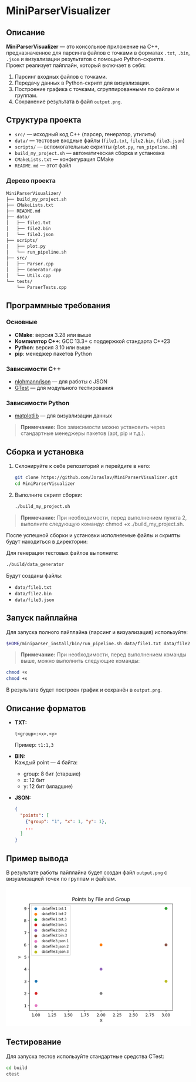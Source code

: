 # MiniParserVisualizer

## Описание

**MiniParserVisualizer** — это консольное приложение на C++, предназначенное для парсинга файлов с точками в форматах `.txt`, `.bin`, `.json` и визуализации результатов с помощью Python-скрипта.  
Проект реализует пайплайн, который включает в себя:

1. Парсинг входных файлов с точками.
2. Передачу данных в Python-скрипт для визуализации.
3. Построение графика с точками, сгруппированными по файлам и группам.
4. Сохранение результата в файл `output.png`.

## Структура проекта

- `src/` — исходный код C++ (парсер, генератор, утилиты)
- `data/` — тестовые входные файлы (`file1.txt`, `file2.bin`, `file3.json`)
- `scripts/` — вспомогательные скрипты (`plot.py`, `run_pipeline.sh`)
- `build_my_project.sh` — автоматическая сборка и установка
- `CMakeLists.txt` — конфигурация CMake
- `README.md` — этот файл

### Дерево проекта

```plain
MiniParserVisualizer/
├── build_my_project.sh
├── CMakeLists.txt
├── README.md
├── data/
│   ├── file1.txt
│   ├── file2.bin
│   └── file3.json
├── scripts/
│   ├── plot.py
│   └── run_pipeline.sh
├── src/
│   ├── Parser.cpp
│   ├── Generator.cpp
│   └── Utils.cpp
└── tests/
    └── ParserTests.cpp
```

## Программные требования

### Основные

- **CMake**: версия 3.28 или выше
- **Компилятор C++**: GCC 13.3+ с поддержкой стандарта C++23
- **Python**: версия 3.10 или выше
- **pip**: менеджер пакетов Python

### Зависимости C++

- [nlohmann/json](https://github.com/nlohmann/json) — для работы с JSON
- [GTest](https://github.com/google/googletest) — для модульного тестирования

### Зависимости Python

- [matplotlib](https://matplotlib.org/) — для визуализации данных

> **Примечание:** Все зависимости можно установить через стандартные менеджеры пакетов (apt, pip и т.д.).

## Сборка и установка

1. Склонируйте к себе репозиторий и перейдите в него:

    ```bash
    git clone https://github.com/Joraslav/MiniParserVisualizer.git
    cd MiniParserVisualizer
    ```

2. Выполните скрипт сборки:

    ```bash
    ./build_my_project.sh
    ```

> **Примечание:** При необходимости, перед выполнением пункта 2, выполните следующую команду: chmod +x ./build_my_project.sh.

После успешной сборки и установки исполняемые файлы и скрипты будут находиться в директории:

Для генерации тестовых файлов выполните:

```bash
./build/data_generator
```

Будут созданы файлы:

- `data/file1.txt`
- `data/file2.bin`
- `data/file3.json`

## Запуск пайплайна

Для запуска полного пайплайна (парсинг и визуализация) используйте:

```sh
$HOME/miniparser_install/bin/run_pipeline.sh data/file1.txt data/file2.bin data/file3.json
```

> **Примечание:** При необходимости, перед выполнением команды выше, можно выполнить следующие команды:

```bash
chmod +x 
chmod +x
```

В результате будет построен график и сохранён в `output.png`.

## Описание форматов

- **TXT:**  

  ```plain
  t<group>:<x>,<y>
  ```

  Пример: `t1:1,3`

- **BIN:**  
  Каждый point — 4 байта:  
  - group: 8 бит (старшие)
  - x: 12 бит
  - y: 12 бит (младшие)

- **JSON:**  

  ```json
  {
    "points": [
      {"group": "1", "x": 1, "y": 1},
      ...
    ]
  }
  ```

## Пример вывода

В результате работы пайплайна будет создан файл `output.png` с визуализацией точек по группам и файлам.

![output.png](output.png)

## Тестирование

Для запуска тестов используйте стандартные средства CTest:

```bash
cd build
ctest
```

